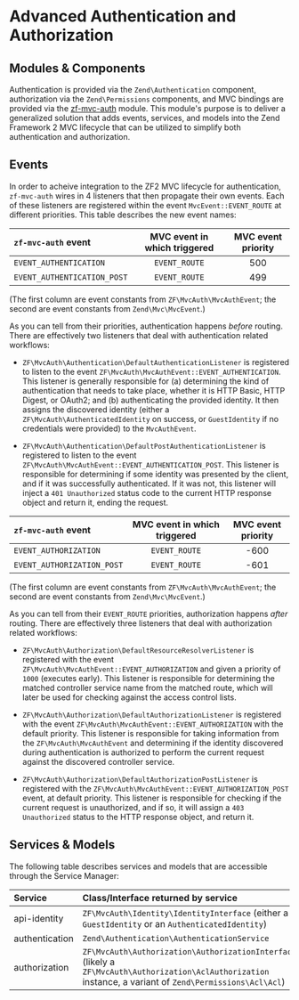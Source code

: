 Advanced Authentication and Authorization
=========================================

## Modules & Components

Authentication is provided via the `Zend\Authentication` component, authorization via the
`Zend\Permissions` components, and MVC bindings are provided via the
[zf-mvc-auth](https://github.com/zfcampus/zf-mvc-auth) module. This module's purpose is
to deliver a generalized solution that adds events, services, and models into the Zend Framework 2 MVC
lifecycle that can be utilized to simplify both authentication and authorization.

## Events

In order to acheive integration to the ZF2 MVC lifecycle for authentication, `zf-mvc-auth` wires in
4 listeners that then propagate their own events.  Each of these listeners are registered within the
event `MvcEvent::EVENT_ROUTE` at different priorities.  This table describes the new event
names:

| `zf-mvc-auth` event | MVC event in which triggered | MVC event priority |
| :------------------ | :--------------------------: | :----------------: |
| `EVENT_AUTHENTICATION` | `EVENT_ROUTE` | 500 |
| `EVENT_AUTHENTICATION_POST` | `EVENT_ROUTE` | 499 |

(The first column are event constants from `ZF\MvcAuth\MvcAuthEvent`; the second are event constants
from `Zend\Mvc\MvcEvent`.)

As you can tell from their priorities, authentication happens *before* routing.  There are
effectively two listeners that deal with authentication related workflows:

- `ZF\MvcAuth\Authentication\DefaultAuthenticationListener` is registered to listen to the event
  `ZF\MvcAuth\MvcAuthEvent::EVENT_AUTHENTICATION`.  This listener is generally responsible for (a)
  determining the kind of authentication that needs to take place, whether it is HTTP Basic, HTTP
  Digest, or OAuth2; and (b) authenticating the provided identity. It then assigns the discovered
  identity (either a `ZF\MvcAuth\AuthenticatedIdentity` on success, or `GuestIdentity` if no
  credentials were provided) to the `MvcAuthEvent`.

- `ZF\MvcAuth\Authentication\DefaultPostAuthenticationListener` is registered to listen to the event
  `ZF\MvcAuth\MvcAuthEvent::EVENT_AUTHENTICATION_POST`.  This listener is responsible for 
  determining if some identity was presented by the client, and if it was successfully
  authenticated. If it was not, this listener will inject a `401 Unauthorized` status code to the
  current HTTP response object and return it, ending the request.

| `zf-mvc-auth` event | MVC event in which triggered | MVC event priority |
| :------------------ | :--------------------------: | :----------------: |
| `EVENT_AUTHORIZATION` | `EVENT_ROUTE` | -600 |
| `EVENT_AUTHORIZATION_POST` | `EVENT_ROUTE` | -601 |

(The first column are event constants from `ZF\MvcAuth\MvcAuthEvent`; the second are event constants
from `Zend\Mvc\MvcEvent`.)

As you can tell from their `EVENT_ROUTE` priorities, authorization happens *after* routing.  There 
are effectively three listeners that deal with authorization related workflows:

- `ZF\MvcAuth\Authorization\DefaultResourceResolverListener` is registered with the event
  `ZF\MvcAuth\MvcAuthEvent::EVENT_AUTHORIZATION` and given a priority of `1000` (executes early).
  This listener is responsible for determining the matched controller service name from the matched
  route, which will later be used for checking against the access control lists.

- `ZF\MvcAuth\Authorization\DefaultAuthorizationListener` is registered with the event
  `ZF\MvcAuth\MvcAuthEvent::EVENT_AUTHORIZATION` with the default priority.  This listener is
  responsible for taking information from the `ZF\MvcAuth\MvcAuthEvent` and determining if the
  identity discovered during authentication is authorized to perform the current request against the
  discovered controller service.

- `ZF\MvcAuth\Authorization\DefaultAuthorizationPostListener` is registered with the
  `ZF\MvcAuth\MvcAuthEvent::EVENT_AUTHORIZATION_POST` event, at default priority.  This listener is
  responsible for checking if the current request is unauthorized, and if so, it will assign a 
  `403 Unauthorized` status to the HTTP response object, and return it.

## Services & Models

The following table describes services and models that are accessible through the Service Manager:

| Service | Class/Interface returned by service |
| :------ | :---------------------------------- |
| api-identity | `ZF\MvcAuth\Identity\IdentityInterface` (either a `GuestIdentity` or an `AuthenticatedIdentity`) |
| authentication | `Zend\Authentication\AuthenticationService` |
| authorization | `ZF\MvcAuth\Authorization\AuthorizationInterface` (likely a `ZF\MvcAuth\Authorization\AclAuthorization` instance, a variant of `Zend\Permissions\Acl\Acl`) |
